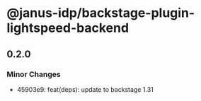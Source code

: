 # @janus-idp/backstage-plugin-lightspeed-backend

## 0.2.0

### Minor Changes

- 45903e9: feat(deps): update to backstage 1.31
